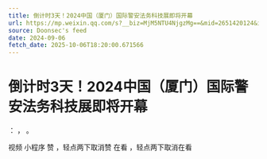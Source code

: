```yaml
---
title: 倒计时3天！2024中国（厦门）国际警安法务科技展即将开幕
url: https://mp.weixin.qq.com/s?__biz=MjM5NTU4NjgzMg==&mid=2651420124&idx=2&sn=5a28652771d9b838ee9d7104408631df
source: Doonsec's feed
date: 2024-09-06
fetch_date: 2025-10-06T18:20:00.671566
---
```


# 倒计时3天！2024中国（厦门）国际警安法务科技展即将开幕

：
，
。

视频
小程序
赞
，轻点两下取消赞
在看
，轻点两下取消在看
